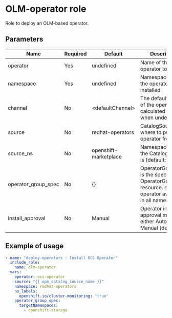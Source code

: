 # OLM-operator role

Role to deploy an OLM-based operator.

## Parameters

Name                        | Required  | Default                | Description
--------------------------- |-----------|------------------------|--------------------------------------
operator                    | Yes       | undefined              | Name of the operator to install
namespace                   | Yes       | undefined              | Namespace where the operator will be installed
channel                     | No        | \<defaultChannel\>     | The default channel of the operator is calculated and used when undefined
source                      | No        | redhat-operators       | CatalogSource where to pull operator from
source_ns                   | No        | openshift-marketplace  | Namespace where the CatalogSource is (default: )
operator_group_spec         | No        | {}                     | OperatorGroupSpec is the spec for an OperatorGroup resource. e.g. make operator available in all namespaces)
install_approval            | No        | Manual                 | Operator install plan approval mode, either Automatic or Manual (default)

## Example of usage

```yaml
- name: "deploy-operators : Install OCS Operator"
  include_role:
    name: olm-operator
  vars:
    operator: ocs-operator
    source: "{{ opm_catalog_source_name }}"
    namespace: redhat-operators
    ns_labels:
      openshift.io/cluster-monitoring: "true"
    operator_group_spec:
      targetNamespaces:
        - openshift-storage
```
